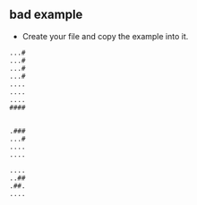 ## bad example

- Create your file and copy the example into it.

```
...#
...#
...#
...#
....
....
....
####


.###
...#
....
....

....
..##
.##.
....

```
